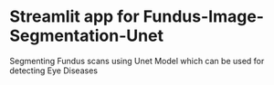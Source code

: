 # Streamlit app for Fundus-Image-Segmentation-Unet
Segmenting Fundus scans using Unet Model which can be used for detecting Eye Diseases


